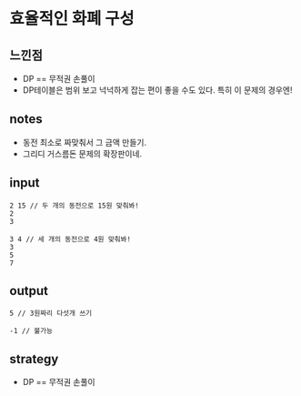 # 효율적인 화폐 구성

## 느낀점
* DP == 무적권 손풀이
* DP테이블은 범위 보고 넉넉하게 잡는 편이 좋을 수도 있다. 특히 이 문제의 경우엔!

## notes
* 동전 최소로 짜맞춰서 그 금액 만들기.
* 그리디 거스름돈 문제의 확장판이네.

## input
```
2 15 // 두 개의 동전으로 15원 맞춰봐!
2
3
```

```
3 4 // 세 개의 동전으로 4원 맞춰봐!
3
5
7
```

## output
```
5 // 3원짜리 다섯개 쓰기
```

```
-1 // 불가능
```

## strategy
* DP == 무적권 손풀이
